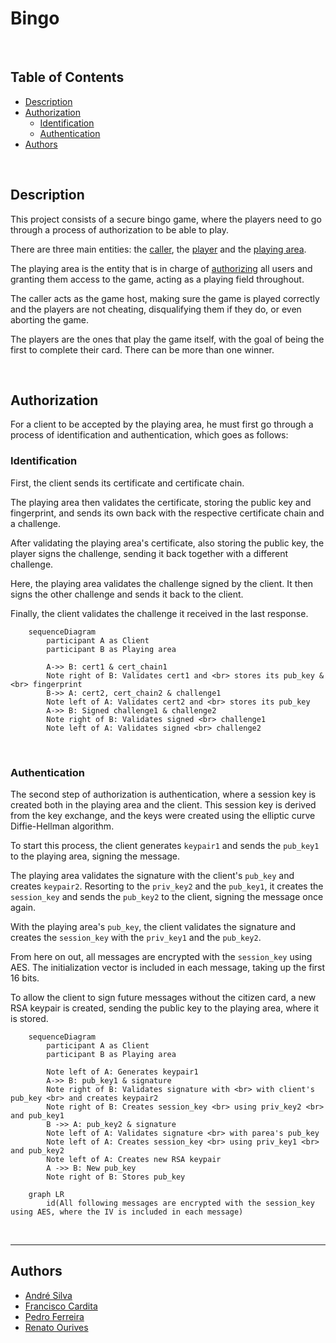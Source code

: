 # Bingo

<br>

## Table of Contents

* [Description](#description)
* [Authorization](#authorization)
    * [Identification](#identification)
    * [Authentication](#authentication)
* [Authors](#authors)

<br>

## Description

This project consists of a secure bingo game, where the players need to go through a process of authorization to be able to play. 

There are three main entities: the [caller](https://github.com/detiuaveiro/assignment-2---bingo-8/tree/main/caller), the [player](https://github.com/detiuaveiro/assignment-2---bingo-8/tree/main/player) and the [playing area](https://github.com/detiuaveiro/assignment-2---bingo-8/tree/main/playing-area).

The playing area is the entity that is in charge of [authorizing](#authorization) all users and granting them access to the game, acting as a playing field throughout. 

The caller acts as the game host, making sure the game is played correctly and the players are not cheating, disqualifying them if they do, or even aborting the game. 

The players are the ones that play the game itself, with the goal of being the first to complete their card. There can be more than one winner.

<br>

## Authorization

For a client to be accepted by the playing area, he must first go through a process of identification and authentication, which goes as follows: 

### Identification

First, the client sends its certificate and certificate chain.

The playing area then validates the certificate, storing the public key and fingerprint, and sends its own back with the respective certificate chain and a challenge.

After validating the playing area's certificate, also storing the public key, the player signs the challenge, sending it back together with a different challenge.

Here, the playing area validates the challenge signed by the client. It then signs the other challenge and sends it back to the client.

Finally, the client validates the challenge it received in the last response.


``` mermaid
    sequenceDiagram
        participant A as Client
        participant B as Playing area

        A->> B: cert1 & cert_chain1
        Note right of B: Validates cert1 and <br> stores its pub_key & <br> fingerprint
        B->> A: cert2, cert_chain2 & challenge1
        Note left of A: Validates cert2 and <br> stores its pub_key
        A->> B: Signed challenge1 & challenge2
        Note right of B: Validates signed <br> challenge1
        Note left of A: Validates signed <br> challenge2
```

<br>

### Authentication

The second step of authorization is authentication, where a session key is created both in the playing area and the client. This session key is derived from the key exchange, and the keys were created using the elliptic curve Diffie-Hellman algorithm.

To start this process, the client generates `keypair1` and sends the `pub_key1` to the playing area, signing the message.

The playing area validates the signature with the client's `pub_key` and creates `keypair2`. Resorting to the `priv_key2` and the `pub_key1`, it creates the `session_key` and sends the `pub_key2` to the client, signing the message once again.

With the playing area's `pub_key`, the client validates the signature and creates the `session_key` with the `priv_key1` and the `pub_key2`.

From here on out, all messages are encrypted with the `session_key` using AES. The initialization vector is included in each message, taking up the first 16 bits.

To allow the client to sign future messages without the citizen card, a new RSA keypair is created, sending the public key to the playing area, where it is stored.


``` mermaid
    sequenceDiagram
        participant A as Client
        participant B as Playing area

        Note left of A: Generates keypair1
        A->> B: pub_key1 & signature
        Note right of B: Validates signature with <br> with client's pub_key <br> and creates keypair2
        Note right of B: Creates session_key <br> using priv_key2 <br> and pub_key1
        B ->> A: pub_key2 & signature
        Note left of A: Validates signature <br> with parea's pub_key
        Note left of A: Creates session_key <br> using priv_key1 <br> and pub_key2
        Note left of A: Creates new RSA keypair
        A ->> B: New pub_key
        Note right of B: Stores pub_key
```

```mermaid
    graph LR
        id(All following messages are encrypted with the session_key using AES, where the IV is included in each message)
```

<br>

---

## Authors

- [André Silva](https://github.com/andrecastrosilva)
- [Francisco Cardita](https://github.com/FranciscoCardita)
- [Pedro Ferreira](https://github.com/PedroDSFerreira)
- [Renato Ourives](https://github.com/RenaGold)

<!-- [![Open in Visual Studio Code](https://classroom.github.com/assets/open-in-vscode-c66648af7eb3fe8bc4f294546bfd86ef473780cde1dea487d3c4ff354943c9ae.svg)](https://classroom.github.com/online_ide?assignment_repo_id=9466157&assignment_repo_type=AssignmentRepo) -->
